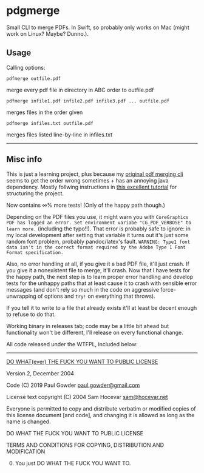 # pdgmerge

Small CLI to merge PDFs.  In Swift, so probably only works on Mac (might work on Linux?  Maybe?  Dunno.).

## Usage

Calling options:

```
pdfmerge outfile.pdf
```

merge every pdf file in directory in ABC order to outfile.pdf

```
pdfmerge infile1.pdf infile2.pdf infile3.pdf ... outfile.pdf
```

merges files in the order given

```
pdfmerge infiles.txt outfile.pdf
```

merges files listed line-by-line in infiles.txt

<hr>

## Misc info

This is just a learning project, plus because my [original pdf merging cli](https://github.com/paultopia/mergepdfs) seems to get the order wrong sometimes + has an annoying java dependency. Mostly follwing instructions in [this excellent tutorial](https://www.swiftbysundell.com/posts/building-a-command-line-tool-using-the-swift-package-manager) for structuring the project. 

Now contains &#8734;% more tests!  (Only of the happy path though.)

Depending on the PDF files you use, it might warn you with `CoreGraphics PDF has logged an error. Set environment variabe "CG_PDF_VERBOSE" to learn more.` (including the typo!!). That error is probably safe to ignore: in my local development after setting that variable it turns out it's just some random font problem, probably pandoc/latex's fault. `WARNING: Type1 font data isn't in the correct format required by the Adobe Type 1 Font Format specification.`

Also, no error handling at all, if you give it a bad PDF file, it'll just crash. If you give it a nonexistent file to merge, it'll crash. Now that I have tests for the happy path, the next step is to learn proper error handling and develop tests for the unhappy paths that at least cause it to crash with sensible error messages (and don't rely so much in the code on aggressive force-unwrapping of options and `try!` on everything that throws).

If you tell it to write to a file that already exists it'll at least be decent enough to refuse to do that.

Working binary in releases tab; code may be a little bit ahead but functionality won't be different, I'll release on every functional change.

All code released under the WTFPL, included below:

<hr>

[DO WHAT(ever) THE FUCK YOU WANT TO PUBLIC LICENSE](http://www.wtfpl.net/) 

Version 2, December 2004 

Code (C) 2019 Paul Gowder <paul.gowder@gmail.com>

License text copyright (C) 2004 Sam Hocevar <sam@hocevar.net> 

Everyone is permitted to copy and distribute verbatim or modified 
copies of this license document [and code], and changing it is allowed as long 
as the name is changed. 

DO WHAT THE FUCK YOU WANT TO PUBLIC LICENSE 

TERMS AND CONDITIONS FOR COPYING, DISTRIBUTION AND MODIFICATION 

0. You just DO WHAT THE FUCK YOU WANT TO.
